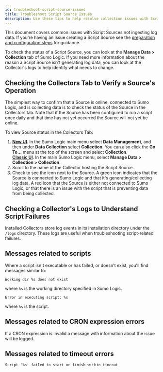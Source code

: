 ```yaml
---
id: troubleshoot-script-source-issues
title: Troubleshoot Script Source Issues
description: Use these tips to help resolve collection issues with Script Sources.
---
```




This document covers common issues with Script Sources not ingesting log data. If you're having an issue creating a Script Source see the [preparation and configuration steps](/docs/send-data/installed-collectors/sources/script-source) for guidance.

To check the status of a Script Source, you can look at the **Manage Data > Collection** tab of Sumo Logic. If you need more information about the reason a Script Source isn't generating log data, you can look at the Collector's logs to help identify what needs to change.

## Checking the Collectors Tab to Verify a Source's Operation

The simplest way to confirm that a Source is online, connected to Sumo Logic, and is collecting data is to check the status of the Source in the Collectors tab. Note that if the Source has been configured to run a script once daily and that time has not yet occurred the Source will not yet be online.

To view Source status in the Collectors Tab:

1. [**New UI**](/docs/get-started/sumo-logic-ui). In the Sumo Logic main menu select **Data Management**, and then under **Data Collection** select **Collection**. You can also click the **Go To...** menu at the top of the screen and select **Collection**. <br/>[**Classic UI**](/docs/get-started/sumo-logic-ui-classic). In the main Sumo Logic menu, select **Manage Data > Collection > Collection**. 
1. Scroll to the name of the Collector hosting the Script Source.
1. Check to see the icon next to the Source. A green icon indicates that the Source is connected to Sumo Logic and that it's generating/collecting log data. A red icon that the Source is either not connected to Sumo Logic, or that there is an issue with the script that is preventing data from being collected.

## Checking a Collector's Logs to Understand Script Failures

Installed Collectors store log events in its installation directory under the `/logs` directory. These logs are useful when troubleshooting script-related failures.

## Messages related to scripts

Where a script isn't executable or has failed, or doesn't exist, you'll find messages similar to:

`Working dir %s does not exist`

where `%s` is the working directory specified in Sumo Logic.

`Error in executing script: %s`

where `%s` is the script.

## Messages related to CRON expression errors

If a CRON expression is invalid a message with information about the issue will be logged.

## Messages related to timeout errors

`Script '%s' failed to start or finish within timeout`
